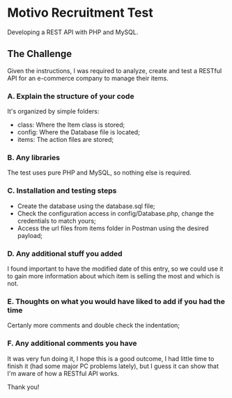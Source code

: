 # Motivo Recruitment Test

Developing a REST API with PHP and MySQL.

## The Challenge

Given the instructions, I was required to analyze, create and test a RESTful API for an e-commerce company to manage their items.


### A. Explain the structure of your code

It's organized by simple folders:

* class: Where the Item class is stored;
* config: Where the Database file is located;
* items: The action files are stored;

### B. Any libraries

The test uses pure PHP and MySQL, so nothing else is required.

### C. Installation and testing steps

* Create the database using the database.sql file;
* Check the configuration access in config/Database.php, change the credentials to match yours;
* Access the url files from items folder in Postman using the desired payload;


### D. Any additional stuff you added

I found important to have the modified date of this entry, so we could use it to gain more information about which item is selling the most and which is not.


### E. Thoughts on what you would have liked to add if you had the time

Certanly more comments and double check the indentation;

### F. Any additional comments you have

It was very fun doing it, I hope this is a good outcome, I had little time to finish it (had some major PC problems lately), but I guess it can show that I'm aware of how a RESTful API works.

Thank you!
